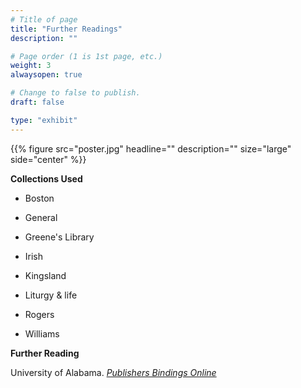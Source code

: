 ```yaml
---
# Title of page
title: "Further Readings"
description: ""

# Page order (1 is 1st page, etc.)
weight: 3
alwaysopen: true

# Change to false to publish.
draft: false

type: "exhibit"
---
```

{{% figure src="poster.jpg"
           headline=""
           description=""
           size="large"
           side="center"
%}}

__Collections Used__

 * Boston

 * General

 * Greene's Library

 * Irish

 * Kingsland

 * Liturgy & life

 * Rogers

 * Williams

__Further Reading__

University of Alabama. *[Publishers Bindings Online](https://bindings.lib.ua.edu/index.html)*
